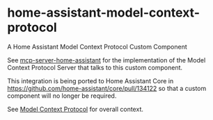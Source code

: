 # home-assistant-model-context-protocol

A Home Assistant Model Context Protocol Custom Component

See [mcp-server-home-assistant](https://github.com/allenporter/mcp-server-home-assistant)
for the implementation of the Model Context Protocol Server that talks to this
custom component.

This integration is being ported to Home Assistant Core in https://github.com/home-assistant/core/pull/134122 so that a custom component will no longer be required.

See [Model Context Protocol](https://modelcontextprotocol.io/) for overall context.
